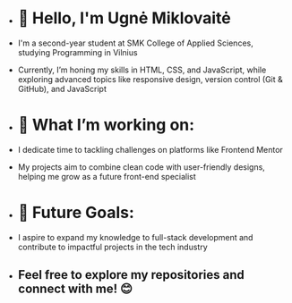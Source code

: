 - # 👋 Hello, I'm Ugnė Miklovaitė 
- I'm a second-year student at SMK College of Applied Sciences, studying Programming in Vilnius
- Currently, I’m honing my skills in HTML, CSS, and JavaScript, while exploring advanced topics like responsive design, version control (Git & GitHub), and JavaScript

- # 🌟 What I’m working on:
- I dedicate time to tackling challenges on platforms like Frontend Mentor
- My projects aim to combine clean code with user-friendly designs, helping me grow as a future front-end specialist

- # 🚀 Future Goals:
- I aspire to expand my knowledge to full-stack development and contribute to impactful projects in the tech industry

- ## Feel free to explore my repositories and connect with me! 😊
